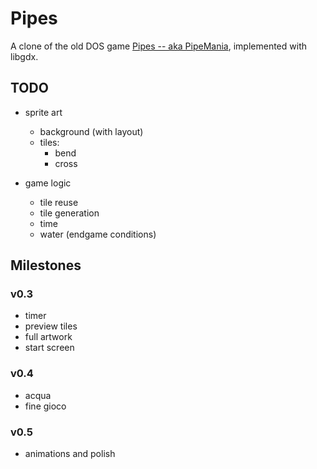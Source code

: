 # Pipes
A clone of the old DOS game [Pipes -- aka PipeMania](https://www.freegameempire.com/games/Pipe), implemented with libgdx.


## TODO
- sprite art
	- background (with layout)
	- tiles:
		- bend
		- cross

- game logic
	- tile reuse
	- tile generation
	- time
	- water (endgame conditions)


## Milestones

### v0.3
- timer
- preview tiles
- full artwork
- start screen

### v0.4
- acqua
- fine gioco

### v0.5
- animations and polish
